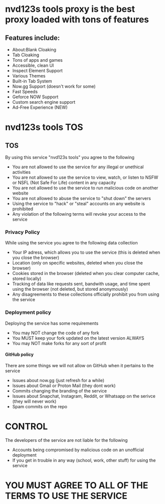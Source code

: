 <h1>nvd123s tools proxy is the best proxy loaded with tons of features</h1>

<h2>Features include:</h2>

- About:Blank Cloaking
- Tab Cloaking
- Tons of apps and games
- Accessible, clean UI
- Inspect Element Support
- Various Themes
- Built-in Tab System
- Now.gg Support (doesn't work for some)
- Fast Speeds
- Geforce NOW Support
- Custom search engine support
- Ad-Free Experience (NEW)

<h1>nvd123s tools TOS</h1>
    <h2>TOS</h2>
    <p>By using this service "nvd123s tools" you agree to the following</p>
    <ul>
      <li>You are not allowed to use the service for any illegal or unethical activities</li>
      <li>You are not allowed to use the service to view, watch, or listen to NSFW or NSFL (Not Safe For Life) content in any capacity</li>
      <li>You are not allowed to use the service to run malicious code on another website </li>
      <li>You are not allowed to abuse the service to "shut down" the servers</li>
        <li>Using the service to "hack" or "steal" accounts on any website is prohibited</li>
    <li>Any violation of the following terms will revoke your access to the service</li>
    </ul>
    <h3>Privacy Policy</h3>
    <p>While using the service you agree to the following data collection</p>
    <ul>
      <li>Your IP adress, which allows you to use the service (this is deleted when you close the browser)
      <li>Location (only on specific websites, deleted when you close the browser)</li>
      <li>Cookies stored in the browser (deleted when you clear computer cache, stored locally)</li>
      <li>Tracking of data like requests sent, bandwith usage, and time spent using the browser (not deleted, but stored anonymously)</li>
      <li>Any disagreements to these collections officially prohibit you from using the service</li>
    </ul>
  <h3>Deployment policy</h3>
    <p>Deploying the service has some requirements</p>
  <ul>
      <li>You may NOT change the code of any fork</li>
      <li>You MUST keep your fork updated on the latest version ALWAYS</li>
      <li>You may NOT make forks for any sort of profit</li>
  </ul>
  <h4>GitHub policy</h4>
  <p>There are some things we will not allow on GitHub when it pertains to the service</p>
  <ul>
      <li>Issues about now.gg (just refresh for a while)</li>
      <li>Issues about Gmail or Proton Mail (they dont work)</li>
      <li>Commits changing the branding of the service</li>
      <li>Issues about Snapchat, Instagram, Reddit, or Whatsapp on the serivce (they will never work)</li>
      <li>Spam commits on the repo</li>
  </ul>
<h1>CONTROL</h1>
<p>The developers of the service are not liable for the following</p>
<ul>
<li>Accounts being compromised by malicious code on an unofficial deployment</li>
<li>If you get in trouble in any way (school, work, other stuff) for using the service</li>
</ul>
<h1>YOU MUST AGREE TO ALL OF THE TERMS TO USE THE SERVICE</h1>
